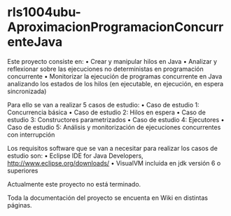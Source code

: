 # rls1004ubu-AproximacionProgramacionConcurrenteJava

Este proyecto consiste en: 
  • Crear y manipular hilos en Java
  • Analizar y reflexionar sobre las ejecuciones no deterministas en programación concurrente
  • Monitorizar la ejecución de programas concurrente en Java analizando los estados de los hilos (en ejecutable, en ejecución, en espera sincronizada)
  
Para ello se van a realizar 5 casos de estudio:
  • Caso de estudio 1: Concurrencia básica
  • Caso de estudio 2: Hilos en espera
  • Caso de estudio 3: Constructores parametrizados
  • Caso de estudio 4: Ejecutores
  • Caso de estudio 5: Análisis y monitorización de ejecuciones concurrentes con interrupción
  
Los requisitos software que se van a necesitar para realizar los casos de estudio son:
  • Eclipse IDE for Java Developers, http://www.eclipse.org/downloads/
  • VisualVM incluida en jdk versión 6 o superiores

Actualmente este proyecto no está terminado.

Toda la documentación del proyecto se encuenta en Wiki en distintas páginas.
